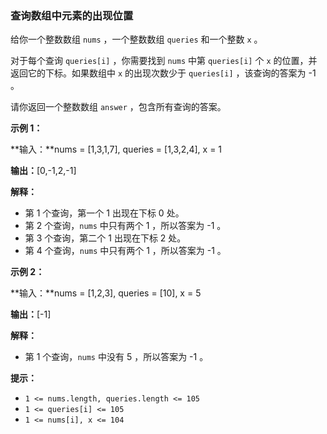 ### 查询数组中元素的出现位置 ###
给你一个整数数组 `nums` ，一个整数数组 `queries` 和一个整数 `x` 。

对于每个查询 `queries[i]` ，你需要找到 `nums` 中第 `queries[i]` 个 `x` 的位置，并返回它的下标。如果数组中 `x` 的出现次数少于 `queries[i]` ，该查询的答案为 -1 。

请你返回一个整数数组 `answer` ，包含所有查询的答案。



**示例 1：**

**输入：**nums = [1,3,1,7], queries = [1,3,2,4], x = 1

**输出：**[0,-1,2,-1]

**解释：**

* 第 1 个查询，第一个 1 出现在下标 0 处。
* 第 2 个查询，`nums` 中只有两个 1 ，所以答案为 -1 。
* 第 3 个查询，第二个 1 出现在下标 2 处。
* 第 4 个查询，`nums` 中只有两个 1 ，所以答案为 -1 。

**示例 2：**

**输入：**nums = [1,2,3], queries = [10], x = 5

**输出：**[-1]

**解释：**

* 第 1 个查询，`nums` 中没有 5 ，所以答案为 -1 。



**提示：**

* `1 <= nums.length, queries.length <= 105`
* `1 <= queries[i] <= 105`
* `1 <= nums[i], x <= 104`

